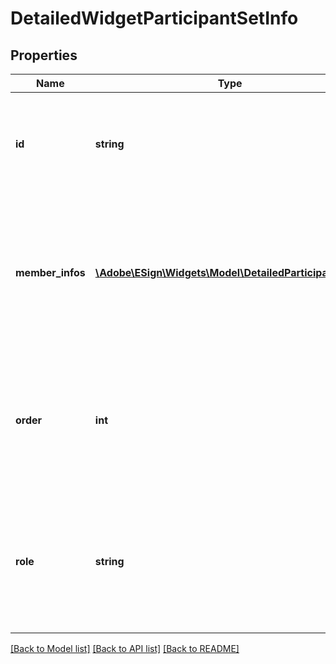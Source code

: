 # DetailedWidgetParticipantSetInfo

## Properties
Name | Type | Description | Notes
------------ | ------------- | ------------- | -------------
**id** | **string** | The unique identifier of the participant set. This cannot be changed as part of the PUT call. | [optional] 
**member_infos** | [**\Adobe\ESign\Widgets\Model\DetailedParticipantInfo[]**](DetailedParticipantInfo.md) | Array of ParticipantInfo objects, containing participant-specific data (e.g. email). All participants in the array belong to the same set | [optional] 
**order** | **int** | Index indicating sequential signing group (specified for hybrid routing). This cannot be changed as part of the PUT call. | [optional] 
**role** | **string** | Role assumed by all participants in the set (signer, approver etc.). This cannot be changed as part of the PUT call. | [optional] 

[[Back to Model list]](../README.md#documentation-for-models) [[Back to API list]](../README.md#documentation-for-api-endpoints) [[Back to README]](../README.md)


